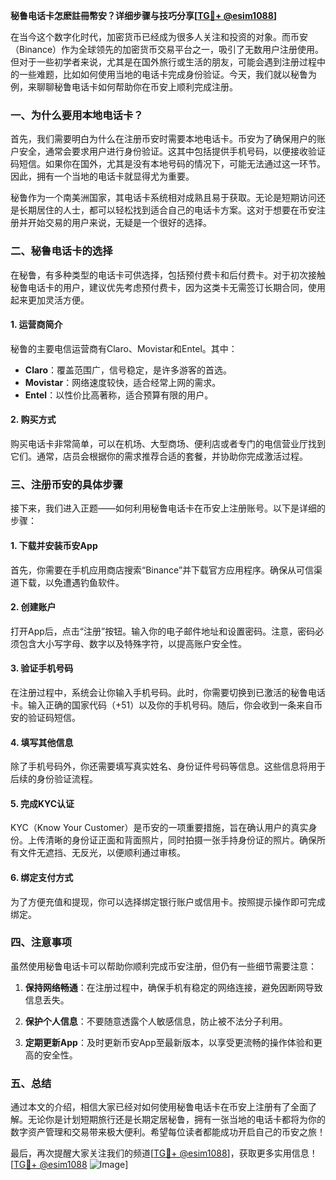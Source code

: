 **秘鲁电话卡怎麽註冊幣安？详细步骤与技巧分享[[TG💪+ @esim1088](https://t.me/s/esim1088)]**

在当今这个数字化时代，加密货币已经成为很多人关注和投资的对象。而币安（Binance）作为全球领先的加密货币交易平台之一，吸引了无数用户注册使用。但对于一些初学者来说，尤其是在国外旅行或生活的朋友，可能会遇到注册过程中的一些难题，比如如何使用当地的电话卡完成身份验证。今天，我们就以秘鲁为例，来聊聊秘鲁电话卡如何帮助你在币安上顺利完成注册。

### 一、为什么要用本地电话卡？

首先，我们需要明白为什么在注册币安时需要本地电话卡。币安为了确保用户的账户安全，通常会要求用户进行身份验证。这其中包括提供手机号码，以便接收验证码短信。如果你在国外，尤其是没有本地号码的情况下，可能无法通过这一环节。因此，拥有一个当地的电话卡就显得尤为重要。

秘鲁作为一个南美洲国家，其电话卡系统相对成熟且易于获取。无论是短期访问还是长期居住的人士，都可以轻松找到适合自己的电话卡方案。这对于想要在币安注册并开始交易的用户来说，无疑是一个很好的选择。

### 二、秘鲁电话卡的选择

在秘鲁，有多种类型的电话卡可供选择，包括预付费卡和后付费卡。对于初次接触秘鲁电话卡的用户，建议优先考虑预付费卡，因为这类卡无需签订长期合同，使用起来更加灵活方便。

#### 1. **运营商简介**
秘鲁的主要电信运营商有Claro、Movistar和Entel。其中：
- **Claro**：覆盖范围广，信号稳定，是许多游客的首选。
- **Movistar**：网络速度较快，适合经常上网的需求。
- **Entel**：以性价比高著称，适合预算有限的用户。

#### 2. **购买方式**
购买电话卡非常简单，可以在机场、大型商场、便利店或者专门的电信营业厅找到它们。通常，店员会根据你的需求推荐合适的套餐，并协助你完成激活过程。

### 三、注册币安的具体步骤

接下来，我们进入正题——如何利用秘鲁电话卡在币安上注册账号。以下是详细的步骤：

#### 1. **下载并安装币安App**
首先，你需要在手机应用商店搜索“Binance”并下载官方应用程序。确保从可信渠道下载，以免遭遇钓鱼软件。

#### 2. **创建账户**
打开App后，点击“注册”按钮。输入你的电子邮件地址和设置密码。注意，密码必须包含大小写字母、数字以及特殊字符，以提高账户安全性。

#### 3. **验证手机号码**
在注册过程中，系统会让你输入手机号码。此时，你需要切换到已激活的秘鲁电话卡。输入正确的国家代码（+51）以及你的手机号码。随后，你会收到一条来自币安的验证码短信。

#### 4. **填写其他信息**
除了手机号码外，你还需要填写真实姓名、身份证件号码等信息。这些信息将用于后续的身份验证流程。

#### 5. **完成KYC认证**
KYC（Know Your Customer）是币安的一项重要措施，旨在确认用户的真实身份。上传清晰的身份证正面和背面照片，同时拍摄一张手持身份证的照片。确保所有文件无遮挡、无反光，以便顺利通过审核。

#### 6. **绑定支付方式**
为了方便充值和提现，你可以选择绑定银行账户或信用卡。按照提示操作即可完成绑定。

### 四、注意事项

虽然使用秘鲁电话卡可以帮助你顺利完成币安注册，但仍有一些细节需要注意：

1. **保持网络畅通**：在注册过程中，确保手机有稳定的网络连接，避免因断网导致信息丢失。
   
2. **保护个人信息**：不要随意透露个人敏感信息，防止被不法分子利用。

3. **定期更新App**：及时更新币安App至最新版本，以享受更流畅的操作体验和更高的安全性。

### 五、总结

通过本文的介绍，相信大家已经对如何使用秘鲁电话卡在币安上注册有了全面了解。无论你是计划短期旅行还是长期定居秘鲁，拥有一张当地的电话卡都将为你的数字资产管理和交易带来极大便利。希望每位读者都能成功开启自己的币安之旅！

最后，再次提醒大家关注我们的频道[[TG💪+ @esim1088](https://t.me/s/esim1088)]，获取更多实用信息！[[TG💪+ @esim1088](https://t.me/s/esim1088) ![Image](https://i.postimg.cc/4NQfJmqS/Snipaste-2025-05-13-00-14-12.png)]